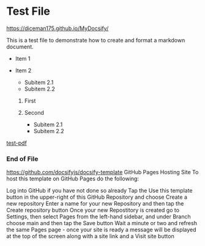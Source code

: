 # Test File

https://diceman175.github.io/MyDocsify/

This is a test file to demonstrate how to create and format a markdown document.

- Item 1

- Item 2
  - Subitem 2.1
  - Subitem 2.2


  1. First

    2. Second
         - Subitem 2.1
         - Subitem 2.2

[test-pdf](./PDF_files/test.pdf)

### End of File

https://github.com/docsifyjs/docsify-template
GitHub Pages
Hosting Site
To host this template on GitHub Pages do the following:

Log into GitHub if you have not done so already
Tap the Use this template button in the upper-right of this GitHub Repository and choose Create a new repository
Enter a name for your new Repository and then tap the Create repository button
Once your new Repostitory is created go to Settings, then select Pages from the left-hand sidebar, and under Branch choose main and then tap the Save button
Wait a minute or two and refresh the same Pages page - once your site is ready a message will be displayed at the top of the screen along with a site link and a Visit site button
